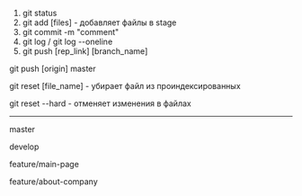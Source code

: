 1. git status
2. git add [files] - добавляет файлы в stage
3. git commit -m "comment"
4. git log / git log --oneline
5. git push [rep_link] [branch_name]

git push [origin] master


git reset [file_name] - убирает файл из проиндексированных

git reset --hard - отменяет изменения в файлах


------------
master

develop

feature/main-page

feature/about-company

